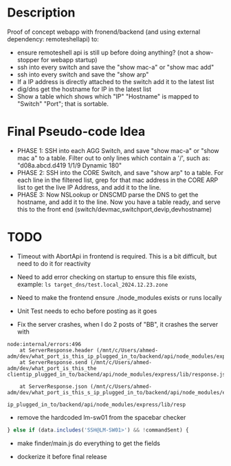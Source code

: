 # Description

Proof of concept webapp with fronend/backend (and using external dependency: remoteshellapi) to:

* ensure remoteshell api is still up before doing anything? (not a show-stopper for webapp startup)
* ssh into every switch and save the "show mac-a" or "show mac add"
* ssh into every switch and save the "show arp"
* If a IP address is directly attached to the switch add it to the latest list
* dig/dns get the hostname for IP in the latest list
* Show a table which shows which "IP" "Hostname" is mapped to "Switch" "Port"; that is sortable.

# Final Pseudo-code Idea

* PHASE 1: SSH into each AGG Switch, and save "show mac-a" or "show mac a" to a table. Filter out to only lines which contain a '/', such as: "d08a.abcd.d419 1/1/9 Dynamic 180"
* PHASE 2: SSH into the CORE Switch, and save "show arp" to a table. For each line in the filtered list, grep for that mac address in the CORE ARP list to get the live IP Address, and add it to the line.
* PHASE 3: Now NSLookup or DNSCMD parse the DNS to get the hostname, and add it to the line.  Now you have a table ready, and serve this to the front end (switch/devmac,switchport,devip,devhostname)

# TODO

* Timeout with AbortApi in frontend is required. This is a bit difficult, but need to do it for reactivity

* Need to add error checking on startup to ensure this file exists, example: ```ls target_dns/test.local_2024.12.23.zone```

* Need to make the frontend ensure ./node_modules exists or runs locally 

* Unit Test needs to echo before posting as it goes

* Fix the server crashes, when I do 2 posts of "BB", it crashes the server with
```
node:internal/errors:496
    at ServerResponse.header (/mnt/c/Users/ahmed-adm/dev/what_port_is_this_ip_plugged_in_to/backend/api/node_modules/express/lib/response.js:794:10)
    at ServerResponse.send (/mnt/c/Users/ahmed-adm/dev/what_port_is_this_the clientip_plugged_in_to/backend/api/node_modules/express/lib/response.js:174:12)

    at ServerResponse.json (/mnt/c/Users/ahmed-adm/dev/what_port_is_this_s_ip_plugged_in_to/backend/api/node_modules/express/lib/reip_plugged_in_to/backend/api/node_modules/express/lib/response.js:278:15)
                                                                         ip_plugged_in_to/backend/api/node_modules/express/lib/resp
```

* remove the hardcoded lm-sw01 from the spacebar checker
```javascript
} else if (data.includes('SSH@LM-SW01>') && !commandSent) {
```
* make finder/main.js do everything to get the fields

* dockerize it before final release